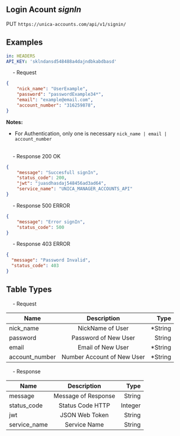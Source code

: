 ## Login Acount *signIn*

<p class="route_text">
    <span class="method-PUT">PUT</span> <code>https://unica-accounts.com/api/v1/signin/</code>
</p>

<h2>
    Examples
</h2>

```yaml
in: HEADERS
API_KEY: 'sklndansd548488a4dajndbkabdbasd'
```

<p class="text_endpoint">
    &emsp; - Request
</p>

```json
{
    "nick_name": "UserExample",
    "password": "passwordExample34*",
    "email": "example@email.com",
    "account_number": "316259878",
}

```
**Notes:**<br>
- For Authentication, only one is necessary  ```nick_name | email | account_number```
<br><br>

<p class="text_endpoint">
    &emsp; - Response 200 OK
</p>

```json
{
    "message": "Succesfull signIn",
    "status_code": 200,
    "jwt": "juasdhasdaj548456ad3ad64",
    "service_name": "UNICA_MANAGER_ACCOUNTS_API"
}

```

<p class="text_endpoint">
    &emsp; - Response 500 ERROR
</p>

```json
{
    "message": "Error signIn",
    "status_code": 500
}

```
<p class="text_endpoint">
    &emsp; - Response 403 ERROR
</p>

```json
{
  "message": "Password Invalid",
  "status_code": 403
}
```
<h2>
    Table Types
</h2>
<p class="text_endpoint">
    &emsp; - Request
</p>

| Name           |         Description        |    Type |
| -------------- |:--------------------------:| -------:|
| nick_name      |      NickName of User      | *String |
| password       |    Password of New User    |  String |
| email          |      Email of New User     | *String |
| account_number | Number Account of New User | *String |

<p class="text_endpoint">
    &emsp; - Response
</p>

| Name         |     Description     |    Type |
| ------------ |:-------------------:| -------:|
| message      | Message of Response |  String |
| status_code  |   Status Code HTTP  | Integer |
| jwt          |    JSON Web Token   |  String |
| service_name |     Service Name    |  String |
